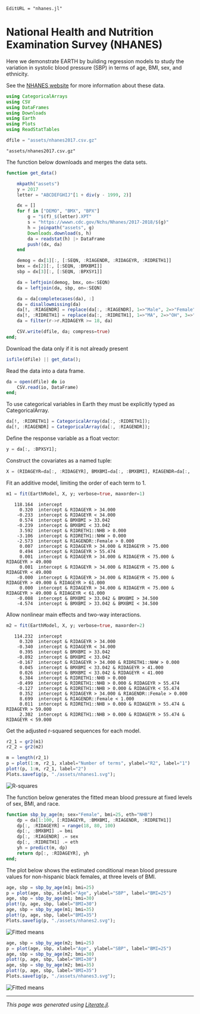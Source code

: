 ```@meta
EditURL = "nhanes.jl"
```

# National Health and Nutrition Examination Survey (NHANES)

Here we demonstrate EARTH by building regression models
to study the variation in systolic blood pressure (SBP)
in terms of age, BMI, sex, and ethnicity.

See the [NHANES website](https://wwwn.cdc.gov/nchs/nhanes) for more
information about these data.

````julia
using CategoricalArrays
using CSV
using DataFrames
using Downloads
using Earth
using Plots
using ReadStatTables

dfile = "assets/nhanes2017.csv.gz"
````

````
"assets/nhanes2017.csv.gz"
````

The function below downloads and merges the data sets.

````julia
function get_data()

    mkpath("assets")
    y = 2017
    letter = "ABCDEFGHIJ"[1 + div(y - 1999, 2)]

    dx = []
    for f in ["DEMO", "BMX", "BPX"]
        g = "$(f)_$(letter).XPT"
        s = "https://wwwn.cdc.gov/Nchs/Nhanes/2017-2018/$(g)"
        h = joinpath("assets", g)
        Downloads.download(s, h)
        da = readstat(h) |> DataFrame
        push!(dx, da)
    end

    demog = dx[1][:, [:SEQN, :RIAGENDR, :RIDAGEYR, :RIDRETH1]]
    bmx = dx[2][:, [:SEQN, :BMXBMI]]
    sbp = dx[3][:, [:SEQN, :BPXSY1]]

    da = leftjoin(demog, bmx, on=:SEQN)
    da = leftjoin(da, sbp, on=:SEQN)

    da = da[completecases(da), :]
    da = disallowmissing(da)
    da[!, :RIAGENDR] = replace(da[:, :RIAGENDR], 1=>"Male", 2=>"Female") .|> String
    da[!, :RIDRETH1] = replace(da[:, :RIDRETH1], 1=>"MA", 2=>"OH", 3=>"NHW", 4=>"NHB", 5=>"OR") .|> String
    da = filter(r->r.RIDAGEYR >= 18, da)

    CSV.write(dfile, da; compress=true)
end;
````

Download the data only if it is not already present

````julia
isfile(dfile) || get_data();
````

Read the data into a data frame.

````julia
da = open(dfile) do io
    CSV.read(io, DataFrame)
end;
````

To use categorical variables in Earth they must be
explicitly typed as CategoricalArray.

````julia
da[!, :RIDRETH1] = CategoricalArray(da[:, :RIDRETH1]);
da[!, :RIAGENDR] = CategoricalArray(da[:, :RIAGENDR]);
````

Define the response variable as a float vector:

````julia
y = da[:, :BPXSY1];
````

Construct the covariates as a named tuple:

````julia
X = (RIDAGEYR=da[:, :RIDAGEYR], BMXBMI=da[:, :BMXBMI], RIAGENDR=da[:, :RIAGENDR], RIDRETH1=da[:, :RIDRETH1]);
````

Fit an additive model, limiting the order of each
term to 1.

````julia
m1 = fit(EarthModel, X, y; verbose=true, maxorder=1)
````

````
   118.164  intercept
     0.320  intercept & RIDAGEYR > 34.000
    -0.233  intercept & RIDAGEYR < 34.000
     0.574  intercept & BMXBMI > 33.042
    -0.239  intercept & BMXBMI < 33.042
     3.592  intercept & RIDRETH1::NHB > 0.000
    -3.106  intercept & RIDRETH1::NHW > 0.000
    -2.573  intercept & RIAGENDR::Female > 0.000
     0.007  intercept & RIDAGEYR > 34.000 & RIDAGEYR > 75.000
     0.494  intercept & RIDAGEYR > 55.474
     0.001  intercept & RIDAGEYR > 34.000 & RIDAGEYR < 75.000 & RIDAGEYR > 49.000
     0.001  intercept & RIDAGEYR > 34.000 & RIDAGEYR < 75.000 & RIDAGEYR < 49.000
    -0.000  intercept & RIDAGEYR > 34.000 & RIDAGEYR < 75.000 & RIDAGEYR > 49.000 & RIDAGEYR > 61.000
     0.000  intercept & RIDAGEYR > 34.000 & RIDAGEYR < 75.000 & RIDAGEYR > 49.000 & RIDAGEYR < 61.000
    -0.008  intercept & BMXBMI > 33.042 & BMXBMI > 34.500
    -4.574  intercept & BMXBMI > 33.042 & BMXBMI < 34.500

````

Allow nonlinear main effects and two-way interactions.

````julia
m2 = fit(EarthModel, X, y; verbose=true, maxorder=2)
````

````
   114.232  intercept
     0.320  intercept & RIDAGEYR > 34.000
    -0.340  intercept & RIDAGEYR < 34.000
     0.395  intercept & BMXBMI > 33.042
    -0.892  intercept & BMXBMI < 33.042
    -0.167  intercept & RIDAGEYR > 34.000 & RIDRETH1::NHW > 0.000
     0.045  intercept & BMXBMI < 33.042 & RIDAGEYR > 41.000
     0.026  intercept & BMXBMI < 33.042 & RIDAGEYR < 41.000
     6.384  intercept & RIDRETH1::NHB > 0.000
    -0.499  intercept & RIDRETH1::NHB > 0.000 & RIDAGEYR > 55.474
    -0.127  intercept & RIDRETH1::NHB > 0.000 & RIDAGEYR < 55.474
     0.352  intercept & RIDAGEYR > 34.000 & RIAGENDR::Female > 0.000
     8.699  intercept & RIAGENDR::Female < 1.000
     0.011  intercept & RIDRETH1::NHB > 0.000 & RIDAGEYR > 55.474 & RIDAGEYR > 59.000
     2.302  intercept & RIDRETH1::NHB > 0.000 & RIDAGEYR > 55.474 & RIDAGEYR < 59.000

````

Get the adjusted r-squared sequences for each model.

````julia
r2_1 = gr2(m1)
r2_2 = gr2(m2)

m = length(r2_1)
p = plot(1:m, r2_1, xlabel="Number of terms", ylabel="R2", label="1")
plot!(p, 1:m, r2_1, label="2")
Plots.savefig(p, "./assets/nhanes1.svg");
````

![R-squares](assets/nhanes1.svg)

The function below generates the fitted mean blood pressure
at fixed levels of sex, BMI, and race.

````julia
function sbp_by_age(m; sex="Female", bmi=25, eth="NHB")
    dp = da[1:100, [:RIDAGEYR, :BMXBMI, :RIAGENDR, :RIDRETH1]]
    dp[:, :RIDAGEYR] = range(18, 80, 100)
    dp[:, :BMXBMI] .= bmi
    dp[:, :RIAGENDR] .= sex
    dp[:, :RIDRETH1] .= eth
    yh = predict(m, dp)
    return dp[:, :RIDAGEYR], yh
end;
````

The plot below shows the estimated conditional mean blood
pressure values for non-hispanic black females, at three
levels of BMI.

````julia
age, sbp = sbp_by_age(m1; bmi=25)
p = plot(age, sbp, xlabel="Age", ylabel="SBP", label="BMI=25")
age, sbp = sbp_by_age(m1; bmi=30)
plot!(p, age, sbp, label="BMI=30")
age, sbp = sbp_by_age(m1; bmi=35)
plot!(p, age, sbp, label="BMI=35")
Plots.savefig(p, "./assets/nhanes2.svg");
````

![Fitted means](assets/nhanes2.svg)

````julia
age, sbp = sbp_by_age(m2; bmi=25)
p = plot(age, sbp, xlabel="Age", ylabel="SBP", label="BMI=25")
age, sbp = sbp_by_age(m2; bmi=30)
plot!(p, age, sbp, label="BMI=30")
age, sbp = sbp_by_age(m2; bmi=35)
plot!(p, age, sbp, label="BMI=35")
Plots.savefig(p, "./assets/nhanes3.svg");
````

![Fitted means](assets/nhanes3.svg)

---

*This page was generated using [Literate.jl](https://github.com/fredrikekre/Literate.jl).*

